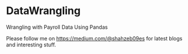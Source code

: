 # DataWrangling
Wrangling with Payroll Data Using Pandas

Please follow me on https://medium.com/@shahzeb09es for latest blogs and interesting stuff.
